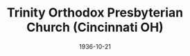 ---
date: &id001 1936-10-21
end_date: null
location:
  address: null
  city: Cincinnati
  state: OH
minister:
- end: 1941-01-01
  name: Everett DeVelde
  start: 1936-10-21
  type: pastor
- end: 1942-01-01
  name: Marvin Derby
  start: 1942-01-01
  type: pastor
- end: 1945-01-01
  name: Lawrence Gilmore
  start: 1943-01-01
  type: supply
- end: 1945-01-01
  name: Gordon Clark
  start: 1945-01-01
  type: supply
- end: 1948-01-01
  name: Charles Ellis
  start: 1946-01-01
  type: pastor
- end: 1950-01-01
  name: James Spencer
  start: 1949-01-01
  type: pastor
- end: 1952-01-01
  name: Robley Johnston
  start: 1951-01-01
  type: pastor
ministers:
- Everett DeVelde
- Marvin Derby
- Lawrence Gilmore
- Gordon Clark
- Charles Ellis
- James Spencer
- Robley Johnston
name: Trinity Orthodox Presbyterian Church
names:
- end: 1970-01-01
  name: Trinity Orthodox Presbyterian Church
  start: 1936-10-21
origination_date: *id001
raw_data: "OH Cincinnati\nTrinity Orthodox Presbyterian Church  (October 21, 1936\u2013\
  1953)\nPastors: Everett DeVelde, 1936\u201341\nMarvin Derby, 1942\nLawrence Gilmore\
  \ (Supply), 1943\u201345\nGordon Clark (Supply), 1945\nCharles Ellis, 1946\u2013\
  48\nJames Spencer, 1949\u201350\nRobley Johnston, 1951\u201352"
received_from: null
states:
- OH
status:
  active: false
  end_date: null
  reason: null
  received_from: null
  withdrawal_to: null
title: Trinity Orthodox Presbyterian Church (Cincinnati OH)

---